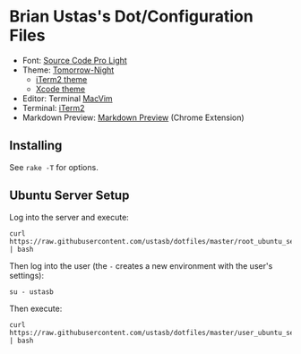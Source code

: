 # Brian Ustas's Dot/Configuration Files

* Font: [Source Code Pro Light](https://github.com/adobe/source-code-pro)
* Theme: [Tomorrow-Night](https://github.com/ChrisKempson/Tomorrow-Theme)
  - [iTerm2 theme](https://github.com/chriskempson/base16-iterm2/blob/master/base16-tomorrow.dark.itermcolors)
  - [Xcode theme](https://github.com/joedynamite/base16-xcode4/blob/master/base16-tomorrow.dark.dvtcolortheme)
* Editor: Terminal [MacVim](https://code.google.com/p/macvim/)
* Terminal: [iTerm2](http://www.iterm2.com/)
* Markdown Preview: [Markdown Preview](https://github.com/borismus/markdown-preview) (Chrome Extension)

## Installing

See `rake -T` for options.

## Ubuntu Server Setup

Log into the server and execute:

    curl https://raw.githubusercontent.com/ustasb/dotfiles/master/root_ubuntu_server_setup.sh | bash

Then log into the user (the `-` creates a new environment with the user's
settings):

    su - ustasb

Then execute:

    curl https://raw.githubusercontent.com/ustasb/dotfiles/master/user_ubuntu_server_setup.sh | bash
